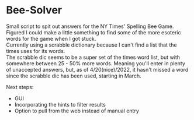 # Bee-Solver
Small script to spit out answers for the NY Times' Spelling Bee Game.  
Figured I could make a little something to find some of the more esoteric words for the game when I got stuck.  
Currently using a scrabble dictionary because I can't find a list that the times uses for its words.  
The scrabble dic seems to be a super set of the times word list, but with somewhere between 25 - 50% more words. Meaning you'll enter in plenty of unaccepted answers, but, as of 4/20(nice)/2022, it hasn't missed a word since the scrabble dic has been used, starting in March.  
    
Next steps:
- GUI
- Incorporating the hints to filter results
- Option to pull from the web instead of manual entry
